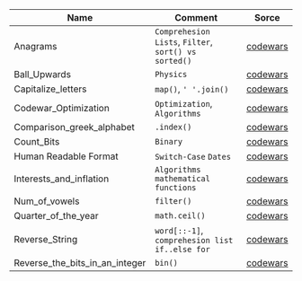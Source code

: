 | Name                           | Comment                                              | Sorce                                                                           |
|--------------------------------|------------------------------------------------------|---------------------------------------------------------------------------------|
| Anagrams                       | `Comprehesion Lists`, `Filter`, `sort() vs sorted()` | [codewars](https://www.codewars.com/kata/523a86aa4230ebb5420001e1/train/python) |
| Ball_Upwards                   | `Physics`                                            | [codewars](https://www.codewars.com/kata/566be96bb3174e155300001b/train/python) |
| Capitalize_letters             | `map()`, `' '.join()`                                | [codewars](https://www.codewars.com/kata/5390bac347d09b7da40006f6)              |
| Codewar_Optimization           | `Optimization`, `Algorithms`                         | [codewars](https://www.codewars.com/kata/5e3f043faf934e0024a941d7)              |
| Comparison_greek_alphabet      | `.index()`                                           | [codewars](https://www.codewars.com/kata/56bc1acf66a2abc891000561)              |
| Count_Bits                     | `Binary`                                             | [codewars](https://www.codewars.com/kata/526571aae218b8ee490006f4)              |
| Human Readable Format          | `Switch-Case` `Dates`                                | [codewars](https://www.codewars.com/kata/52742f58faf5485cae000b9a/train/python) |
| Interests_and_inflation        | `Algorithms`  `mathematical functions`               | [codewars](https://www.codewars.com/kata/56445c4755d0e45b8c00010a/python)       |
| Num_of_vowels                  | `filter()`                                           | [codewars](https://www.codewars.com/kata/54ff3102c1bad923760001f3)              |
| Quarter_of_the_year            | `math.ceil()`                                        | [codewars](https://www.codewars.com/kata/5ce9c1000bab0b001134f5af)              |
| Reverse_String                 | `word[::-1]`, `comprehesion list` `if..else for`     | [codewars](https://www.codewars.com/kata/5264d2b162488dc400000001)              |
| Reverse_the_bits_in_an_integer | `bin()`                                              | [codewars](https://www.codewars.com/kata/5959ec605595565f5c00002b)              |